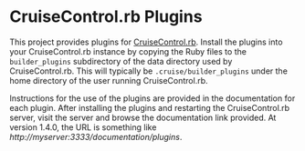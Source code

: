 # CruiseControl.rb Plugins

This project provides plugins for
[CruiseControl.rb](http://cruisecontrolrb.thoughtworks.com/).  Install the
plugins into your CruiseControl.rb instance by copying the Ruby files to the
`builder_plugins` subdirectory of the data directory used by CruiseControl.rb.
This will typically be `.cruise/builder_plugins` under the home directory of the
user running CruiseControl.rb.

Instructions for the use of the plugins are provided in the documentation for
each plugin.  After installing the plugins and restarting the CruiseControl.rb
server, visit the server and browse the documentation link provided.  At version
1\.4.0, the URL is something like _http://myserver:3333/documentation/plugins_.
